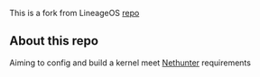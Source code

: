 This is a fork from LineageOS [repo](https://github.com/LineageOS/android_kernel_oneplus_sm8350)

## About this repo 
Aiming to config and build a kernel meet [Nethunter](https://www.kali.org/docs/nethunter/) requirements
